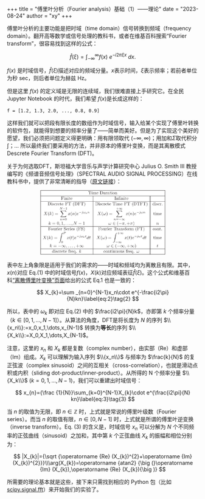 +++
title = "傅里叶分析（Fourier analysis）基础（1）——理论"
date = "2023-08-24"
author = "xy"
+++


傅里叶分析的主要功能是把时域（time domain）信号转换到频域（frequency domain）。翻开高等数学或信号处理的教科书，或者在维基百科搜索“Fourier transform”，很容易找到这样的公式：

$$
{\hat {f}}(\xi )=\int _{-\infty }^{\infty }f(x)\ e^{-i2\pi \xi x}\ dx.\label{eq:1}\tag{1}
$$

$f(x)$ 是时域信号，$\hat f(\xi)$描述对应的频域分量。$x$表示时间，$\xi$表示频率；若前者单位为秒 sec，则后者单位为赫兹 Hz。

但是这里 $f(x)$ 的定义域是无限的连续域，我们很难直接上手研究它。在全民 Jupyter Notebook 的时代，我们希望 $f(x)$是长成这样的：

```
f = [1.2, 1.3, 2.0, ..., 0.8, 0.9]
```

这样我们就可以把段有限长度的数组作为时域信号，输入给某个实现了傅里叶转换的软件包，就能得到想要的频率分量了——简单而美好。但是为了实现这个美好的愿望，我们必须把问题定义得更明确：用有限领取代 $(-\infty,\infty)$；用加和$\Sigma$取代积分$\int$；… 所以最终我们要采用的方法，并非原本的傅里叶变换，而是其离散模式 Descrete Fourier Transform (DFT)。

关于为何选取DFT，斯坦福大学音乐与声学计算研究中心 Julius O. Smith III 教授编写的《频谱音频信号处理》（SPECTRAL AUDIO SIGNAL PROCESSING）在线教科书中，提供了非常清晰的指导（[原文链接](https://ccrma.stanford.edu/~jos/sasp/Fourier_Transforms_Continuous_Discrete_Time_Frequency.html)）：

<!-- ![Resize](images/img87_2x.png) -->
<!-- <img src="images/img87_2x.png" alt="text" width=60% /> -->

<p align="center">
    <img src="images/img87_2x.png" alt="text" width=65% />
</p>

表中左上角象限是适用于我们的需求的——时域和频域均为离散且有限。其中，$x(n)$对应 Eq.(1) 中的时域信号$f(x)$，$X(k)$对应频域表征$\hat{f}(\xi)$。这个公式和维基百科[“离散傅里叶变换”页面](https://en.wikipedia.org/wiki/Discrete_Fourier_transform#)给出的公式 Eq.1 也是一致的：


$$
X_{k}=\sum _{n=0}^{N-1}x_n\cdot e^{-\frac{i2\pi}{N}kn}\label{eq:2}\tag{2}
$$

所以，表中的 $\omega_k$ 即对应 Eq.(2) 中的 $\frac{i2\pi}{N}k$，亦即第 $k$ 个频率分量（$k\in [0,1,\dots,N-1]$）。从算法的角度，DFT是将长度为 $N$ 的序列 $\\{x_n\\}:=x_0,x_1,\dots,x_{N-1}$ 转换为**等长**的序列 $\\{X_k\\}:=X_0,X_1,\dots,X_{N-1}$。

注意，这里的 $x_n$ 和 $X_k$ 都是复数（complex number），由实部（Re）和虚部（Im）组成。$X_k$ 可以理解为输入序列 $\\{x_n\\}$ 与频率为 $\frac{k}{N}$ 的复正弦波（complex sinusoid）之间的互相关（cross-correlation），也就是滑动点积或内积（sliding dot-product/inner-product）。从所得的 N 个频率分量 $\\{X_k\\}$ ($k=0,1,\dots,N-1$)，我们可以重建出时域信号：

$$
x_{n}={\frac {1}{N}}\sum_{k=0}^{N-1}X_{k}\cdot e^{\frac{i2\pi}{N} kn}\label{eq:3}\tag{3}
$$

当 $n$ 的取值为无限，即 $n\in \mathbb {Z}$ 时，上式就是常说的傅里叶级数（Fourier series）。而当 $n$ 的取值有限，$n\in [0,N-1]$ 时，上式就是所谓的傅里叶逆变换（inverse transform）。Eq. (3) 的含义是，时域信号 $x_n$ 可以分解为 $N$ 个不同频率的正弦曲线（sinusoid）之加和，其中第 $k$ 个正弦曲线 $X_k$ 的振幅和相位分别为：

$$
|X_{k}|={\sqrt {\operatorname {Re} (X_{k})^{2}+\operatorname {Im} (X_{k})^{2}}}\\\arg(X_{k})=\operatorname {atan2} {\big (}\operatorname {Im} (X_{k}),\operatorname {Re} (X_{k}){\big )}
$$

所需要的理论基本就是这些，接下来只需找到相应的 Python 包（比如 [scipy.signal.fft](https://docs.scipy.org/doc/scipy/tutorial/fft.html#fast-fourier-transforms)）来开始我们的实验了。

<!-- ## Python 实现
为了统一符号，接下来我们在notebook中都使用小写变量 $x$ 表示时域信号（函数），大写变量 $X$ 表示频域表征。 -->
